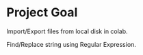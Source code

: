 # Project Goal 

Import/Export files from local disk in colab.

Find/Replace string using Regular Expression.
